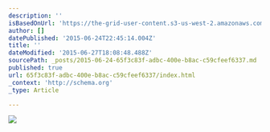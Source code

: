 ```yaml
---
description: ''
isBasedOnUrl: 'https://the-grid-user-content.s3-us-west-2.amazonaws.com/6f14740b-101f-4243-b178-295c44a85d58.gif'
author: []
datePublished: '2015-06-24T22:45:14.004Z'
title: ''
dateModified: '2015-06-27T18:08:48.488Z'
sourcePath: _posts/2015-06-24-65f3c83f-adbc-400e-b8ac-c59cfeef6337.md
published: true
url: 65f3c83f-adbc-400e-b8ac-c59cfeef6337/index.html
_context: 'http://schema.org'
_type: Article

---
```

![](https://the-grid-user-content.s3-us-west-2.amazonaws.com/6f14740b-101f-4243-b178-295c44a85d58.gif)
